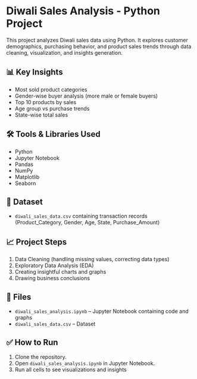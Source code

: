 # Diwali Sales Analysis - Python Project

This project analyzes Diwali sales data using Python. It explores customer demographics, purchasing behavior, and product sales trends through data cleaning, visualization, and insights generation.

## 📊 Key Insights

- Most sold product categories
- Gender-wise buyer analysis (more male or female buyers)
- Top 10 products by sales
- Age group vs purchase trends
- State-wise total sales

## 🛠️ Tools & Libraries Used

- Python
- Jupyter Notebook
- Pandas
- NumPy
- Matplotlib
- Seaborn

## 📁 Dataset

- `diwali_sales_data.csv` containing transaction records (Product_Category, Gender, Age, State, Purchase_Amount)

## 📈 Project Steps

1. Data Cleaning (handling missing values, correcting data types)
2. Exploratory Data Analysis (EDA)
3. Creating insightful charts and graphs
4. Drawing business conclusions

## 📂 Files

- `diwali_sales_analysis.ipynb` – Jupyter Notebook containing code and graphs
- `diwali_sales_data.csv` – Dataset

## ✅ How to Run

1. Clone the repository.
2. Open `diwali_sales_analysis.ipynb` in Jupyter Notebook.
3. Run all cells to see visualizations and insights
